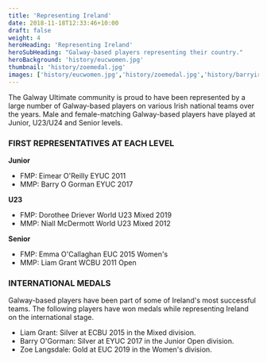 ```yaml
---
title: 'Representing Ireland'
date: 2018-11-18T12:33:46+10:00
draft: false
weight: 4
heroHeading: 'Representing Ireland'
heroSubHeading: "Galway-based players representing their country."
heroBackground: 'history/eucwomen.jpg'
thumbnail: 'history/zoemedal.jpg'
images: ['history/eucwomen.jpg','history/zoemedal.jpg','history/barryireland.jpg','history/euic.jpg', 'history/liamireland.jpg','history/garyireland.jpg','history/doroireland.jpg','history/ronanireland.jpg','history/barryireland2.jpg','history/liamlayout.jpg','history/eoghandubai.jpg', 'history/niallemma.jpg','history/barrymedal.jpg','history/eoghanecbu.jpg','history/stevedubai.jpg','history/liamireland.jpg','history/liammedal.jpg','history/niallireland.jpg','history/doroireland2.jpg','history/aoifeireland.jpg']
---
```


The Galway Ultimate community is proud to have been represented by a large number of Galway-based players on various Irish national teams over the years. Male and female-matching Galway-based players have played at Junior, U23/U24 and Senior levels.

<h3>FIRST REPRESENTATIVES AT EACH LEVEL</h3>

**Junior**
- FMP: Eimear O'Reilly EYUC 2011
- MMP: Barry O Gorman EYUC 2017

**U23**
- FMP: Dorothee Driever World U23 Mixed 2019
- MMP: Niall McDermott World U23 Mixed 2012

**Senior**
- FMP: Emma O'Callaghan EUC 2015 Women's
- MMP: Liam Grant WCBU 2011 Open 


<h3>INTERNATIONAL MEDALS</h3>

Galway-based players have been part of some of Ireland's most successful teams. The following players have won medals while representing Ireland on the international stage. 
- Liam Grant: Silver at ECBU 2015 in the Mixed division.
- Barry O'Gorman: Silver at EYUC 2017 in the Junior Open division.
- Zoe Langsdale: Gold at EUC 2019 in the Women's division.